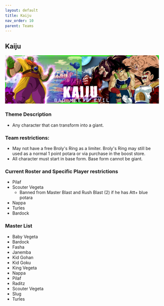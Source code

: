 ```yaml
---
layout: default
title: Kaiju
nav_order: 10
parent: Teams
---
```

## Kaiju
 ![](../images/kaiju.jpg)

### Theme Description
- Any character that can transform into a giant.

### Team restrictions:
  - May not have a free Broly's Ring as a limiter. Broly's Ring may still be used as a normal 1 point potara or via purchase in the boost store.
  - All character must start in base form. Base form cannot be giant.

### Current Roster and Specific Player restrictions

- Pilaf
- Scouter Vegeta
  - Banned from Master Blast and Rush Blast (2) if he has Att+ blue potara
- Nappa
- Turles
- Bardock

### Master List
- Baby Vegeta 
- Bardock
- Fasha
- Janemba
- Kid Gohan
- Kid Goku
- King Vegeta
- Nappa
- Pilaf
- Raditz
- Scouter Vegeta
- Slug
- Turles
